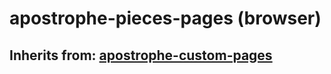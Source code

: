 # apostrophe-pieces-pages (browser)
## Inherits from: [apostrophe-custom-pages](../apostrophe-custom-pages/browser-apostrophe-custom-pages.md)

